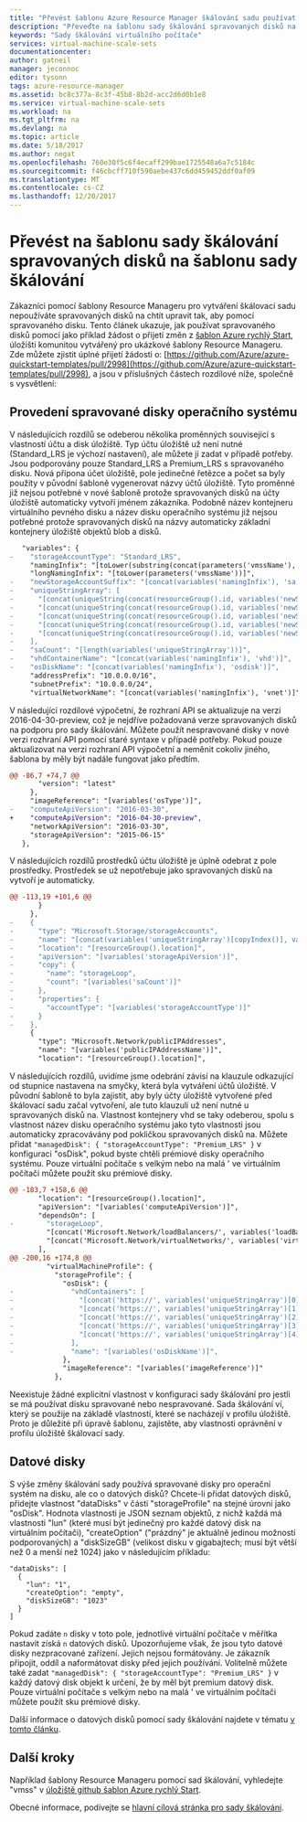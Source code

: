 ```yaml
---
title: "Převést šablonu Azure Resource Manager škálování sadu používat spravovaných disků na | Microsoft Docs"
description: "Převeďte na šablonu sady škálování spravovaných disků na šablonu sady škálování."
keywords: "Sady škálování virtuálního počítače"
services: virtual-machine-scale-sets
documentationcenter: 
author: gatneil
manager: jeconnoc
editor: tysonn
tags: azure-resource-manager
ms.assetid: bc8c377a-8c3f-45b8-8b2d-acc2d6d0b1e8
ms.service: virtual-machine-scale-sets
ms.workload: na
ms.tgt_pltfrm: na
ms.devlang: na
ms.topic: article
ms.date: 5/18/2017
ms.author: negat
ms.openlocfilehash: 760e30f5c6f4ecaff299bae1725548a6a7c5184c
ms.sourcegitcommit: f46cbcff710f590aebe437c6dd459452ddf0af09
ms.translationtype: MT
ms.contentlocale: cs-CZ
ms.lasthandoff: 12/20/2017
---
```

# <a name="convert-a-scale-set-template-to-a-managed-disk-scale-set-template"></a>Převést na šablonu sady škálování spravovaných disků na šablonu sady škálování

Zákazníci pomocí šablony Resource Manageru pro vytváření škálovací sadu nepoužíváte spravovaných disků na chtít upravit tak, aby pomocí spravovaného disku. Tento článek ukazuje, jak používat spravovaného disků pomocí jako příklad žádost o přijetí změn z [šablon Azure rychlý Start](https://github.com/Azure/azure-quickstart-templates), úložišti komunitou vytvářený pro ukázkové šablony Resource Manageru. Zde můžete zjistit úplné přijetí žádosti o: [https://github.com/Azure/azure-quickstart-templates/pull/2998](https://github.com/Azure/azure-quickstart-templates/pull/2998), a jsou v příslušných částech rozdílové níže, společně s vysvětlení:

## <a name="making-the-os-disks-managed"></a>Provedení spravované disky operačního systému

V následujících rozdílů se odeberou několika proměnných související s vlastností účtu a disk úložiště. Typ účtu úložiště už není nutné (Standard_LRS je výchozí nastavení), ale můžete ji zadat v případě potřeby. Jsou podporovány pouze Standard_LRS a Premium_LRS s spravovaného disku. Nová přípona účet úložiště, pole jedinečné řetězce a počet sa byly použity v původní šabloně vygenerovat názvy účtů úložiště. Tyto proměnné již nejsou potřebné v nové šabloně protože spravovaných disků na účty úložiště automaticky vytvoří jménem zákazníka. Podobně název kontejneru virtuálního pevného disku a název disku operačního systému již nejsou potřebné protože spravovaných disků na názvy automaticky základní kontejnery úložiště objektů blob a disků.

```diff
   "variables": {
-    "storageAccountType": "Standard_LRS",
     "namingInfix": "[toLower(substring(concat(parameters('vmssName'), uniqueString(resourceGroup().id)), 0, 9))]",
     "longNamingInfix": "[toLower(parameters('vmssName'))]",
-    "newStorageAccountSuffix": "[concat(variables('namingInfix'), 'sa')]",
-    "uniqueStringArray": [
-      "[concat(uniqueString(concat(resourceGroup().id, variables('newStorageAccountSuffix'), '0')))]",
-      "[concat(uniqueString(concat(resourceGroup().id, variables('newStorageAccountSuffix'), '1')))]",
-      "[concat(uniqueString(concat(resourceGroup().id, variables('newStorageAccountSuffix'), '2')))]",
-      "[concat(uniqueString(concat(resourceGroup().id, variables('newStorageAccountSuffix'), '3')))]",
-      "[concat(uniqueString(concat(resourceGroup().id, variables('newStorageAccountSuffix'), '4')))]"
-    ],
-    "saCount": "[length(variables('uniqueStringArray'))]",
-    "vhdContainerName": "[concat(variables('namingInfix'), 'vhd')]",
-    "osDiskName": "[concat(variables('namingInfix'), 'osdisk')]",
     "addressPrefix": "10.0.0.0/16",
     "subnetPrefix": "10.0.0.0/24",
     "virtualNetworkName": "[concat(variables('namingInfix'), 'vnet')]",
```


V následující rozdílové výpočetní, že rozhraní API se aktualizuje na verzi 2016-04-30-preview, což je nejdříve požadovaná verze spravovaných disků na podporu pro sady škálování. Můžete použít nespravované disky v nové verzi rozhraní API pomocí staré syntaxe v případě potřeby. Pokud pouze aktualizovat na verzi rozhraní API výpočetní a neměnit cokoliv jiného, šablona by měly být nadále fungovat jako předtím.

```diff
@@ -86,7 +74,7 @@
       "version": "latest"
     },
     "imageReference": "[variables('osType')]",
-    "computeApiVersion": "2016-03-30",
+    "computeApiVersion": "2016-04-30-preview",
     "networkApiVersion": "2016-03-30",
     "storageApiVersion": "2015-06-15"
   },
```

V následujících rozdílů prostředků účtu úložiště je úplně odebrat z pole prostředky. Prostředek se už nepotřebuje jako spravovaných disků na vytvoří je automaticky.

```diff
@@ -113,19 +101,6 @@
       }
     },
-    {
-      "type": "Microsoft.Storage/storageAccounts",
-      "name": "[concat(variables('uniqueStringArray')[copyIndex()], variables('newStorageAccountSuffix'))]",
-      "location": "[resourceGroup().location]",
-      "apiVersion": "[variables('storageApiVersion')]",
-      "copy": {
-        "name": "storageLoop",
-        "count": "[variables('saCount')]"
-      },
-      "properties": {
-        "accountType": "[variables('storageAccountType')]"
-      }
-    },
     {
       "type": "Microsoft.Network/publicIPAddresses",
       "name": "[variables('publicIPAddressName')]",
       "location": "[resourceGroup().location]",
```

V následujících rozdílů, uvidíme jsme odebrání závisí na klauzule odkazující od stupnice nastavena na smyčky, která byla vytváření účtů úložiště. V původní šabloně to byla zajistit, aby byly účty úložiště vytvořené před škálovací sadu začal vytvoření, ale tuto klauzuli už není nutné u spravovaných disků na. Vlastnost kontejnery vhd se taky odeberou, spolu s vlastnost název disku operačního systému jako tyto vlastnosti jsou automaticky zpracovávány pod pokličkou spravovaných disků na. Můžete přidat `"managedDisk": { "storageAccountType": "Premium_LRS" }` v konfiguraci "osDisk", pokud byste chtěli prémiové disky operačního systému. Pouze virtuální počítače s velkým nebo na malá ' ve virtuálním počítači můžete použít sku prémiové disky.

```diff
@@ -183,7 +158,6 @@
       "location": "[resourceGroup().location]",
       "apiVersion": "[variables('computeApiVersion')]",
       "dependsOn": [
-        "storageLoop",
         "[concat('Microsoft.Network/loadBalancers/', variables('loadBalancerName'))]",
         "[concat('Microsoft.Network/virtualNetworks/', variables('virtualNetworkName'))]"
       ],
@@ -200,16 +174,8 @@
         "virtualMachineProfile": {
           "storageProfile": {
             "osDisk": {
-              "vhdContainers": [
-                "[concat('https://', variables('uniqueStringArray')[0], variables('newStorageAccountSuffix'), '.blob.core.windows.net/', variables('vhdContainerName'))]",
-                "[concat('https://', variables('uniqueStringArray')[1], variables('newStorageAccountSuffix'), '.blob.core.windows.net/', variables('vhdContainerName'))]",
-                "[concat('https://', variables('uniqueStringArray')[2], variables('newStorageAccountSuffix'), '.blob.core.windows.net/', variables('vhdContainerName'))]",
-                "[concat('https://', variables('uniqueStringArray')[3], variables('newStorageAccountSuffix'), '.blob.core.windows.net/', variables('vhdContainerName'))]",
-                "[concat('https://', variables('uniqueStringArray')[4], variables('newStorageAccountSuffix'), '.blob.core.windows.net/', variables('vhdContainerName'))]"
-              ],
-              "name": "[variables('osDiskName')]",
             },
             "imageReference": "[variables('imageReference')]"
           },

```

Neexistuje žádné explicitní vlastnost v konfiguraci sady škálování pro jestli se má používat disku spravované nebo nespravované. Sada škálování ví, který se použije na základě vlastností, které se nacházejí v profilu úložiště. Proto je důležité při úpravě šablonu, zajistěte, aby vlastnosti oprávnění v profilu úložiště škálovací sady.


## <a name="data-disks"></a>Datové disky

S výše změny škálování sady používá spravované disky pro operační systém na disku, ale co o datových disků? Chcete-li přidat datových disků, přidejte vlastnost "dataDisks" v části "storageProfile" na stejné úrovni jako "osDisk". Hodnota vlastnosti je JSON seznam objektů, z nichž každá má vlastnosti "lun" (které musí být jedinečný pro každé datový disk na virtuálním počítači), "createOption" ("prázdný" je aktuálně jedinou možností podporovaných) a "diskSizeGB" (velikost disku v gigabajtech; musí být větší než 0 a menší než 1024) jako v následujícím příkladu: 

```
"dataDisks": [
  {
    "lun": "1",
    "createOption": "empty",
    "diskSizeGB": "1023"
  }
]
```

Pokud zadáte `n` disky v toto pole, jednotlivé virtuální počítače v měřítka nastavit získá `n` datových disků. Upozorňujeme však, že jsou tyto datové disky nezpracované zařízení. Jejich nejsou formátovány. Je zákazník připojit, oddíl a naformátovat disky před jejich používání. Volitelně můžete také zadat `"managedDisk": { "storageAccountType": "Premium_LRS" }` v každý datový disk objekt k určení, že by měl být premium datový disk. Pouze virtuální počítače s velkým nebo na malá ' ve virtuálním počítači můžete použít sku prémiové disky.

Další informace o datových disků pomocí sady škálování najdete v tématu [v tomto článku](./virtual-machine-scale-sets-attached-disks.md).


## <a name="next-steps"></a>Další kroky
Například šablony Resource Manageru pomocí sad škálování, vyhledejte "vmss" v [úložiště github šablon Azure rychlý Start](https://github.com/Azure/azure-quickstart-templates).

Obecné informace, podívejte se [hlavní cílová stránka pro sady škálování](https://azure.microsoft.com/services/virtual-machine-scale-sets/).

